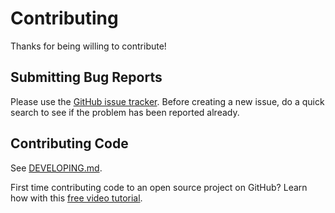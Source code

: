 # Contributing

Thanks for being willing to contribute!

## Submitting Bug Reports

Please use the
[GitHub issue tracker](https://github.com/iamturns/eslint-config-airbnb-typescript/issues).
Before creating a new issue,
do a quick search to see if the problem has been reported already.

## Contributing Code

See [DEVELOPING.md](DEVELOPING.md).

First time contributing code to an open source project on GitHub?
Learn how with this
[free video tutorial](https://egghead.io/courses/how-to-contribute-to-an-open-source-project-on-github).
